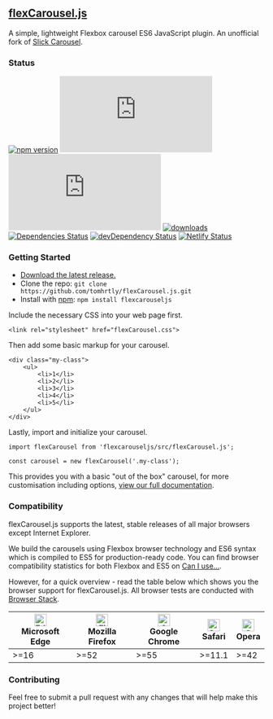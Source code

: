 ## [flexCarousel.js](https://flexcarousel.com)

A simple, lightweight Flexbox carousel ES6 JavaScript plugin. An unofficial fork of [Slick Carousel](https://github.com/kenwheeler/slick/).

### Status

[![npm version](https://img.shields.io/npm/v/flexcarouseljs.svg)](https://npmjs.com/package/flexcarouseljs)
[![CSS gzip size](https://img.badgesize.io/tomhrtly/flexCarousel.js/master/dist/flexCarousel.min.css?compression=gzip&label=CSS+gzip+size)](https://github.com/tomhrtly/flexCarousel.js/tree/master/dist/flexCarousel.min.css)
[![JS gzip size](https://img.badgesize.io/tomhrtly/flexCarousel.js/master/dist/flexCarousel.min.js?compression=gzip&label=JS+gzip+size)](https://github.com/tomhrtly/flexCarousel.js/tree/master/dist/flexCarousel.min.js)
[![downloads](https://img.shields.io/npm/dm/flexcarouseljs.svg)](https://npmjs.com/package/flexcarouseljs)
[![Dependencies Status](https://david-dm.org/tomhrtly/flexCarousel.js/status.svg)](https://david-dm.org/tomhrtly/flexCarousel.js)
[![devDependency Status](https://david-dm.org/tomhrtly/flexCarousel.js/dev-status.svg)](https://david-dm.org/tomhrtly/flexCarousel.js?type=dev)
[![Netlify Status](https://api.netlify.com/api/v1/badges/bae9e38a-d7f0-4bfb-baed-e25ca02385e6/deploy-status)](https://app.netlify.com/sites/flamboyant-swanson-358ad2/deploys)

### Getting Started

* [Download the latest release.](https://github.com/tomhrtly/flexCarousel.js/releases/download/v1.0.0/flexCarousel-1.0.0.zip)
* Clone the repo: `git clone https://github.com/tomhrtly/flexCarousel.js.git`
* Install with [npm](https://www.npmjs.com/): `npm install flexcarouseljs`

Include the necessary CSS into your web page first.

```
<link rel="stylesheet" href="flexCarousel.css">
```

Then add some basic markup for your carousel.

```
<div class="my-class">
    <ul>
        <li>1</li>
        <li>2</li>
        <li>3</li>
        <li>4</li>
        <li>5</li>
    </ul>
</div>
```

Lastly, import and initialize your carousel.

```
import flexCarousel from 'flexcarouseljs/src/flexCarousel.js';

const carousel = new flexCarousel('.my-class');
```

This provides you with a basic "out of the box" carousel, for more customisation including options, <a href="https://flexcarousel.com/docs/">view our full documentation</a>.

### Compatibility

flexCarousel.js supports the latest, stable releases of all major browsers except Internet Explorer.

We build the carousels using Flexbox browser technology and ES6 syntax which is compiled to ES5 for production-ready code. You can find browser compatibility statistics for both Flexbox and ES5 on [Can I use...](https://caniuse.com).

However, for a quick overview - read the table below which shows you the browser support for flexCarousel.js. All browser tests are conducted with [Browser Stack](https://browserstack.com).

| [<img src="https://raw.githubusercontent.com/alrra/browser-logos/master/src/edge/edge_48x48.png" alt="Edge" width="24px" height="24px" />](http://godban.github.io/browsers-support-badges/)<br>Microsoft Edge | [<img src="https://raw.githubusercontent.com/alrra/browser-logos/master/src/firefox/firefox_48x48.png" alt="Firefox" width="24px" height="24px" />](http://godban.github.io/browsers-support-badges/)<br>Mozilla Firefox | [<img src="https://raw.githubusercontent.com/alrra/browser-logos/master/src/chrome/chrome_48x48.png" alt="Chrome" width="24px" height="24px" />](http://godban.github.io/browsers-support-badges/)<br>Google Chrome | [<img src="https://raw.githubusercontent.com/alrra/browser-logos/master/src/safari/safari_48x48.png" alt="Safari" width="24px" height="24px" />](http://godban.github.io/browsers-support-badges/)<br>Safari | [<img src="https://raw.githubusercontent.com/alrra/browser-logos/master/src/opera/opera_48x48.png" alt="Opera" width="24px" height="24px" />](http://godban.github.io/browsers-support-badges/)<br>Opera |
| --------- | --------- | --------- | --------- | --------- |
| >=16 | >=52 | >=55 | >=11.1 | >=42 |

### Contributing

Feel free to submit a pull request with any changes that will help make this project better!
